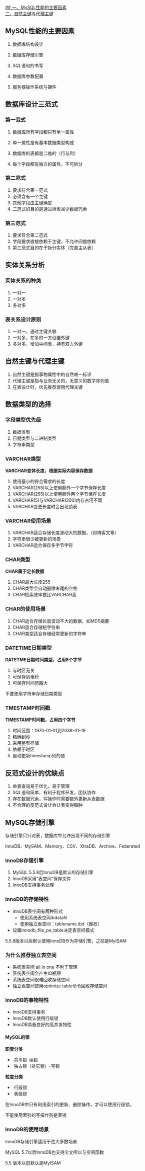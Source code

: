 [## 一、MySQL性能的主要因素](#MySQL性能的主要因素)<br>
[二、自然主键与代理主键](#自然主键与代理主键)





## MySQL性能的主要因素

1. 数据库结构设计

2. 数据库存储引擎
3. SQL语句的书写
4. 数据库参数配置
5. 服务器操作系统与硬件

## 数据库设计三范式

### 第一范式

1. 数据库所有字段都只有单一属性
2. 单一属性是有基本数据类型构成
3. 数据库的表都是二维的（行与列）

4. 每个字段都有独立的属性，不可拆分

### 第二范式

1. 要求符合第一范式
2. 必须含有一个主键
3. 其他字段由主键确定
4. 二范式的目的是通过拆表减少数据冗余

### 第三范式

1. 要求符合第二范式
2. 字段要求直接依赖于主键，不允许间接依赖
3. 第三范式目的在于拆分实体（完善主从表）

## 实体关系分析

### 实体关系的种类

1. 一对一
2. 一对多
3. 多对多

### 表关系设计原则

1. 一对一，通过主键关联
2. 一对多，在多的一方设置外键
3. 多对多，增加中间表，持有双方外键

## 自然主键与代理主键

1. 自然主键是指事物属性中的自然唯一标识
2. 代理主键是指与业务无关的，无意义的数字序列值
3. 在表设计时，优先推荐使用代理主键

## 数据类型的选择

### 字段类型优先级

1. 数据类型
2. 日期类型与二进制类型
3. 字符串类型

 ### VARCHAR类型

**VARCHAR变体长度，根据实际内容保存数据**

1. 使用最小的符合需求的长度
2. VARCHAR(255)以上使用额外一个字节保存长度
3. VARCHAR(255)以上使用额外两个字节保存长度
4. VARCHAR(5)与VARCHAR(200)内存占用不同
5. VARCHAR变更长度时会出现锁表

### VARCHAR使用场景

1. VARCHAR适合存储长度波动大的数据，（如博客文章）
2. 字符串很少被更新的场景
3. VARCHAR适合保存多字节字符

### CHAR类型

**CHAR属于定长数据**

1. CHAR最大长度255
2. CHAR类型会自动删除末尾的空格
3. CHAR检索效率要比VARCHAR高

### CHAR的使用场景

1. CHAR适合存储长度波动不大的数据，如MD5摘要
2. CHAR适合存储短字符串
3. CHAR类型适合存储经常更新的字符串

### DATETIME日期类型

**DATETME日期时间类型，占用8个字节**

1. 与时区无关
2. 可保存到毫秒
3. 可保存时间范围大

不要使用字符串存储日期类型

### TMESTAMP时间戳

**TIMESTAMP时间戳，占用四个字节**

1. 时间范围：1970-01-01到2038-01-19
2. 精确到秒
3. 采用整型存储
4. 依赖于时区
5. 自动更新timestamp列的值

## 反范式设计的优缺点

1. 单表查询易于优化，易于管理
2. SQL语句简单，有利于程序开发，团队协作
3. 存在数据冗余，写操作时需要额外更新从表数据
4. 不合理的反范式设计会让表变得臃肿

## MySQL存储引擎

存储引擎只针对表，数据库中允许出现不同的存储引擎

InnoDB、MySAM、Memory、CSV、XtraDB、Archive、Federated

### InnoDB存储引擎

1. MySQL 5.5.8后InnoDB是默认的存储引擎
2. InnoDB采用“表空间”保存文件
3. InnoDB支持事务处理

### InnoDB的存储特性

- InnoDB表空间有两种形式
  - 使用系统表空间ibdataN
  - 使用独立表空间：tablename.ibd（推荐）
- 设置innodb_file_pe_table决定表空间模式

5.5.8版本以后默认使用InnoDB作为存储引擎，之前是MyISAM

### 为什么推荐独立表空间

- 系统表空间 all in one 不利于管理
- 系统表空间会产生IO瓶颈
- 系统表空间很难回收存储空间
- 独立表空间使用optimize table命令回收存储空间

### InnoDB的事物特性

- InnoDB支持事务
- InnoDB默认使用行级锁
- InnoDB具备良好的高并发特性

#### MySQL的锁

**职责分类**

- ​	共享锁-读锁
- ​	独占锁（排它锁）-写锁

**粒度分类**

- ​	行级锁
- ​	表级锁

在InnoDB中只有利用索引的更新、删除操作，才可以使用行级锁。<br>

不能使用索引的写操作则是表锁

### InnoDB的使用场景

InnoDB存储引擎适用于绝大多数场景

MySQL 5.7以后InnoDB也支持全文所以与空间函数

5.5 版本以前默认是MyISAM